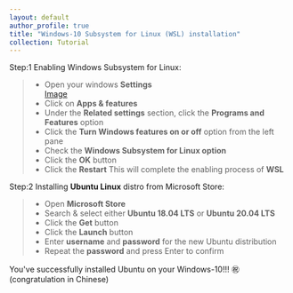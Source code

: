 ```yaml
---
layout: default
author_profile: true
title: "Windows-10 Subsystem for Linux (WSL) installation"
collection: Tutorial
---
```

<!--### Windows-10 Subsystem for Linux (WSL) installation"-->

Step:1 Enabling Windows Subsystem for Linux:
> * Open your windows **Settings**  
> [Image](_portfolio/a1.jpg) 
> * Click on **Apps & features**   
> * Under the **Related settings** section, click the **Programs and Features** option  
> * Click the **Turn Windows features on or off** option from the left pane
> * Check the **Windows Subsystem for Linux option**
> * Click the **OK** button
> * Click the **Restart** 
This will complete the enabling process of **WSL** 

Step:2 Installing __**Ubuntu Linux**__ distro from Microsoft Store:
> * Open **Microsoft Store** 
> * Search & select either **Ubuntu 18.04 LTS** or **Ubuntu 20.04 LTS**
> * Click the **Get** button
> * Click the **Launch** button 
> * Enter **username** and **password** for the new Ubuntu distribution
> * Repeat the **password** and press Enter to confirm

You've successfully installed Ubuntu on your Windows-10!!! ㊗️ (congratulation in Chinese)
